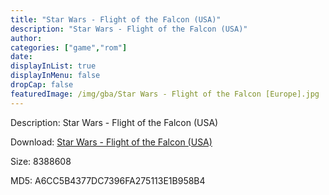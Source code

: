 ```yaml
---
title: "Star Wars - Flight of the Falcon (USA)"
description: "Star Wars - Flight of the Falcon (USA)"
author: 
categories: ["game","rom"]
date: 
displayInList: true
displayInMenu: false
dropCap: false
featuredImage: /img/gba/Star Wars - Flight of the Falcon [Europe].jpg
---
```


Description: Star Wars - Flight of the Falcon (USA)

Download: <a style="text-decoration:underline;" href="https://mega.nz/#!eWRk1aDR!JS6S33MpSqzQhgPjNmZTc3r0pQw_crEbLHgkGa72uL0" target = "_blank" rel = "nofollow" > Star Wars - Flight of the Falcon (USA)</a>

Size: 8388608

MD5: A6CC5B4377DC7396FA275113E1B958B4

